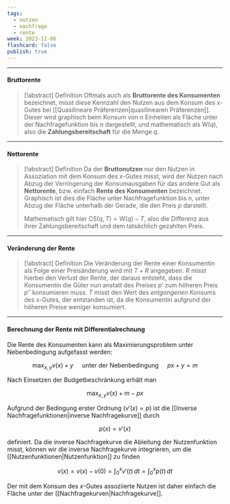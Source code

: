 ```yaml
---
tags:
  - nutzen
  - nachfrage
  - rente
week: 2023-12-06
flashcard: false
publish: true
---
```

***
#### Bruttorente

> [!abstract] Definition
> Oftmals auch als **Bruttorente des Konsumenten** bezeichnet, misst diese Kennzahl den Nutzen aus dem Konsum des x-Gutes bei [[Quasilineare Präferenzen|quasilinearen Präferenzen]].
> Dieser wird graphisch beim Konsum von $n$ Einheiten als Fläche unter der Nachfragefunktion bis $n$ dargestellt, und mathematisch als $\mathrm{W}(q)$, also die **Zahlungsbereitschaft** für die Menge $q$.

***
#### Nettorente

> [!abstract] Definition
> Da der **Bruttonutzen** nur den Nutzen in Assoziation mit dem Konsum des x-Gutes misst, wird der Nutzen nach Abzug der Verringerung der Konsumausgaben für das andere Gut als **Nettorente**, bzw. einfach **Rente des Konsumenten** bezeichnet.
> Graphisch ist dies die Fläche unter Nachfragefunktion bis $n$, unter Abzug der Fläche unterhalb der Gerade, die den Preis $p$ darstellt.
> 
> Mathematisch gilt hier $\mathrm{CS}(q, T)=\mathrm{W}(q)-T$, also die Differenz aus ihrer Zahlungsbereitschaft und dem tatsächlich gezahlten Preis.

***
#### Veränderung der Rente

> [!abstract] Definition
> Die Veränderung der Rente einer Konsumentin als Folge einer Preisänderung wird mit $T + R$ angegeben. $R$ misst hierbei den Verlust der Rente, der daraus entsteht, dass die Konsumentin die Güter nun anstatt des Preises $p'$ zum höheren Preis $p''$ konsumieren muss. $T$ misst den Wert des *entgangenen* Konsums des x-Gutes, der entstanden ist, da die Konsumentin aufgrund der höheren Preise weniger konsumiert.

***
#### Berechnung der Rente mit Differentialrechnung
Die Rente des Konsumenten kann als Maximierungsproblem unter Nebenbedingung aufgefasst werden:

$$
\max_{x, y} v(x) + y \quad \text{ unter der Nebenbedingung } \quad px + y = m
$$

Nach Einsetzen der Budgetbeschränkung erhält man

$$
\max_{x, y} v(x) + m - px
$$

Aufgrund der Bedingung erster Ordnung ($v'(x) = p$) ist die [[Inverse Nachfragefunktionen|inverse Nachfragekurve]] durch 

$$
p(x) = v'(x)
$$

definiert.
Da die inverse Nachfragekurve die Ableitung der Nutzenfunktion misst, können wir die inverse Nachfragekurve integrieren, um die [[Nutzenfunktionen|Nutzenfunktion]] zu finden

$$
v(x) = v(x) - v(0) = \int_{0}^{x} v'(t) \, dt = \int_{0}^{x} p(t) \, dt
$$

Der mit dem Konsum des $x$-Gutes assoziierte Nutzen ist daher einfach die Fläche unter der [[Nachfragekurven|Nachfragekurve]].